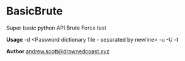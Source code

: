 # BasicBrute
Super basic python API Brute Force test

**Usage**
-d <Password dictionary file - separated by newline>
-u <known user name to attempt to bruteforce>
-U <API endpoint url>
-t <numbers of threads to use>

**Author**
andrew.scott@drownedcoast.xyz
